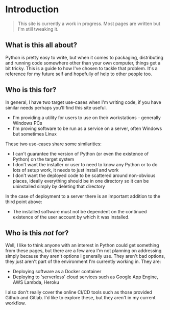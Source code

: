 # Introduction

> This site is currently a work in progress. Most pages are written but I'm still tweaking it.

## What is this all about?
Python is pretty easy to write, but when it comes to packaging, distributing and running code somewhere other than your own computer, things get a bit tricky. This is a guide to how I've chosen to tackle that problem. It's a reference for my future self and hopefully of help to other people too.

## Who is this for?
In general, I have two target use-cases when I'm writing code, if you have similar needs perhaps you'll find this site useful.

- I'm providing a utility for users to use on their workstations - generally Windows PCs
- I'm proving software to be run as a service on a server, often Windows but sometimes Linux

These two use-cases share some similarities:

- I can't guarantee the version of Python (or even the existence of Python) on the target system
- I don't want the installer or user to need to know any Python or to do lots of setup work, it needs to just install and work
- I don't want the deployed code to be scattered around non-obvious places, ideally everything should be in one directory so it can be uninstalled simply by deleting that directory

In the case of deployment to a server there is an important addition to the third point above:

- The installed software must not be dependent on the continued existence of the user account by which it was installed.

## Who is this _not_ for?
Well, I like to think anyone with an interest in Python could get something from these pages, but there are a few area I'm not planning on addressing simply because they aren't options I generally use. They aren't bad options, they just aren't part of the environment I'm currently working in. They are:

- Deploying software as a Docker container
- Deploying to 'serverless' cloud services such as Google App Engine, AWS Lambda, Heroku

I also don't really cover the online CI/CD tools such as those provided Github and Gitlab. I'd like to explore these, but they aren't in my current workflow.